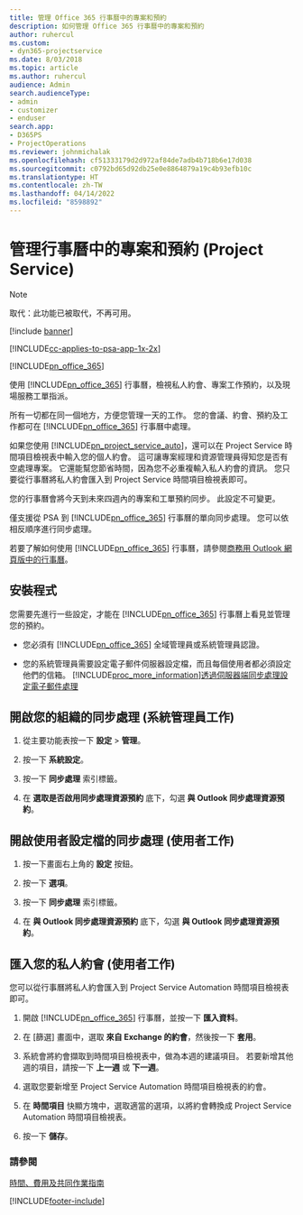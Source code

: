 ```yaml
---
title: 管理 Office 365 行事曆中的專案和預約
description: 如何管理 Office 365 行事曆中的專案和預約
author: ruhercul
ms.custom:
- dyn365-projectservice
ms.date: 8/03/2018
ms.topic: article
ms.author: ruhercul
audience: Admin
search.audienceType:
- admin
- customizer
- enduser
search.app:
- D365PS
- ProjectOperations
ms.reviewer: johnmichalak
ms.openlocfilehash: cf51333179d2d972af84de7adb4b718b6e17d038
ms.sourcegitcommit: c0792bd65d92db25e0e8864879a19c4b93efb10c
ms.translationtype: HT
ms.contentlocale: zh-TW
ms.lasthandoff: 04/14/2022
ms.locfileid: "8598892"
---
```

# <a name="manage-projects-and-bookings-in-your-calendar-project-service"></a>管理行事曆中的專案和預約 (Project Service)

> [!Note]
> 取代：此功能已被取代，不再可用。

[!include [banner](../includes/psa-now-project-operations.md)]

[!INCLUDE[cc-applies-to-psa-app-1x-2x](../includes/cc-applies-to-psa-app-1x-2x.md)]

[!INCLUDE[pn_office_365](../includes/pn-office-365.md)] 

使用 [!INCLUDE[pn_office_365](../includes/pn-office-365.md)] 行事曆，檢視私人約會、專案工作預約，以及現場服務工單指派。  
  
 所有一切都在同一個地方，方便您管理一天的工作。 您的會議、約會、預約及工作都可在 [!INCLUDE[pn_office_365](../includes/pn-office-365.md)] 行事曆中處理。  
  
 如果您使用 [!INCLUDE[pn_project_service_auto](../includes/pn-project-service-auto.md)]，還可以在 Project Service 時間項目檢視表中輸入您的個人約會。 這可讓專案經理和資源管理員得知您是否有空處理專案。 它還能幫您節省時間，因為您不必重複輸入私人約會的資訊。 您只要從行事曆將私人約會匯入到 Project Service 時間項目檢視表即可。  
  
 您的行事曆會將今天到未來四週內的專案和工單預約同步。 此設定不可變更。  
  
 僅支援從 PSA 到 [!INCLUDE[pn_office_365](../includes/pn-office-365.md)] 行事曆的單向同步處理。 您可以依相反順序進行同步處理。 
  
 若要了解如何使用 [!INCLUDE[pn_office_365](../includes/pn-office-365.md)] 行事曆，請參閱[商務用 Outlook 網頁版中的行事曆](https://support.office.com/article/Calendar-in-Outlook-on-the-web-for-business-5219c457-d1fe-4c2f-9032-1a816b88e936)。  
  
## <a name="setup"></a>安裝程式  
 您需要先進行一些設定，才能在 [!INCLUDE[pn_office_365](../includes/pn-office-365.md)] 行事曆上看見並管理您的預約。  
  
- 您必須有 [!INCLUDE[pn_office_365](../includes/pn-office-365.md)] 全域管理員或系統管理員認證。  
  
- 您的系統管理員需要設定電子郵件伺服器設定檔，而且每個使用者都必須設定他們的信箱。 [!INCLUDE[proc_more_information](../includes/proc-more-information.md)][透過伺服器端同步處理設定電子郵件處理](/dynamics365/customerengagement/on-premises/admin/set-up-server-side-synchronization-of-email-appointments-contacts-and-tasks)  
  
## <a name="turn-on-synchronization-for-your-organization-admin-task"></a>開啟您的組織的同步處理 (系統管理員工作)  
  
1.  從主要功能表按一下 **設定** > **管理**。  
  
2.  按一下 **系統設定**。  
  
3.  按一下 **同步處理** 索引標籤。  
  
4.  在 **選取是否啟用同步處理資源預約** 底下，勾選 **與 Outlook 同步處理資源預約**。  
  
## <a name="turn-on-synchronization-for-your-user-profile-user-task"></a>開啟使用者設定檔的同步處理 (使用者工作)  
  
1.  按一下畫面右上角的 **設定** 按鈕。  
  
2.  按一下 **選項**。  
  
3.  按一下 **同步處理** 索引標籤。  
  
4.  在 **與 Outlook 同步處理資源預約** 底下，勾選 **與 Outlook 同步處理資源預約**。  
  
## <a name="import-your-personal-appointments-user-task"></a>匯入您的私人約會 (使用者工作)  
 您可以從行事曆將私人約會匯入到 Project Service Automation 時間項目檢視表即可。  
  
1. 開啟 [!INCLUDE[pn_office_365](../includes/pn-office-365.md)] 行事曆，並按一下 **匯入資料**。  
  
2. 在 [篩選] 畫面中，選取 **來自 Exchange 的約會**，然後按一下 **套用**。  
  
3. 系統會將約會擷取到時間項目檢視表中，做為本週的建議項目。 若要新增其他週的項目，請按一下 **上一週** 或 **下一週**。  
  
4. 選取您要新增至 Project Service Automation 時間項目檢視表的約會。  
  
5. 在 **時間項目** 快顯方塊中，選取適當的選項，以將約會轉換成 Project Service Automation 時間項目檢視表。  
  
6. 按一下 **儲存**。  
  
### <a name="see-also"></a>請參閱  
 [時間、費用及共同作業指南](../psa/time-expense-collaboration-guide.md)


[!INCLUDE[footer-include](../includes/footer-banner.md)]
